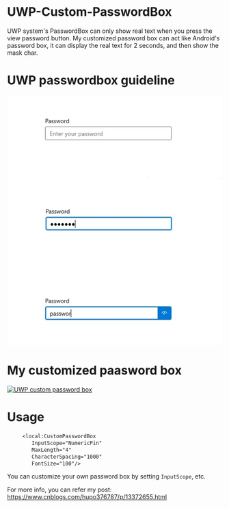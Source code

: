 # UWP-Custom-PasswordBox
UWP system's PasswordBox can only show real text when you press the view password button. My customized password box can act like Android's password box, it can display the real text for 2 seconds, and then show the mask char.

# UWP passwordbox guideline

![](https://github.com/hupo376787/UWP-Custom-PasswordBox/blob/master/ddd.jpg)


# My customized paasword box
[![UWP custom password box](https://res.cloudinary.com/marcomontalbano/image/upload/v1595578010/video_to_markdown/images/youtube--eHhDG3dW1bI-c05b58ac6eb4c4700831b2b3070cd403.jpg)](https://youtu.be/eHhDG3dW1bI "UWP custom password box")

# Usage 
         <local:CustomPasswordBox 
            InputScope="NumericPin"
            MaxLength="4" 
            CharacterSpacing="1000" 
            FontSize="100"/>
            
You can customize your own password box by setting `InputScope`, etc.


For more info, you can refer my post: https://www.cnblogs.com/hupo376787/p/13372655.html
